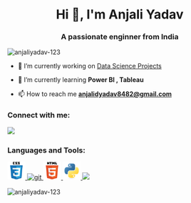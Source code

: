 <h1 align="center">Hi 👋, I'm Anjali Yadav</h1>
<h3 align="center">A passionate enginner from India</h3>

<p align="left"> <img src="https://komarev.com/ghpvc/?username=anjaliyadav-123&label=Profile%20views&color=0e75b6&style=flat" alt="anjaliyadav-123" /> </p>

- 🔭 I’m currently working on [Data Science Projects](https://github.com/AnjaliYadav-123/Unemployment_Prediction)

- 🌱 I’m currently learning **Power BI , Tableau**

- 📫 How to reach me **anjalidyadav8482@gmail.com**

<h3 align="left">Connect with me:</h3>

<a href="https://www.linkedin.com/in/anjali-yadav-71b409278/">
    <img src="https://img.icons8.com/?size=48&id=xuvGCOXi8Wyg&format=png"></a>
    
<p align="left">
</p>

<h3 align="left">Languages and Tools:</h3>
<p align="left"> 
<a href="https://www.w3schools.com/css/" target="_blank" rel="noreferrer"> 
    <img src="https://raw.githubusercontent.com/devicons/devicon/master/icons/css3/css3-original-wordmark.svg"
        alt="css3" width="40" height="40"/> </a> 
<a href="https://git-scm.com/" target="_blank" rel="noreferrer"> 
    <img src="https://www.vectorlogo.zone/logos/git-scm/git-scm-icon.svg" alt="git" width="40" height="40"/>
</a> 
<a href="https://www.w3.org/html/" target="_blank" rel="noreferrer"> 
    <img src="https://raw.githubusercontent.com/devicons/devicon/master/icons/html5/html5-original-wordmark.svg"
        alt="html5" width="40" height="40"/> </a> 
<a href="https://www.python.org" target="_blank" rel="noreferrer"> 
    <img src="https://raw.githubusercontent.com/devicons/devicon/master/icons/python/python-original.svg"
        alt="python" width="40" height="40"/> </a>
<a href="https://jupyter.org/install">
    <img src="https://img.icons8.com/?size=48&id=J0SgMWzAxqFj&format=png"></a></p>

<p><img align="center" src="https://github-readme-stats.vercel.app/api/top-langs?username=anjaliyadav-123&show_icons=true&locale=en&layout=compact" alt="anjaliyadav-123" /></p>
